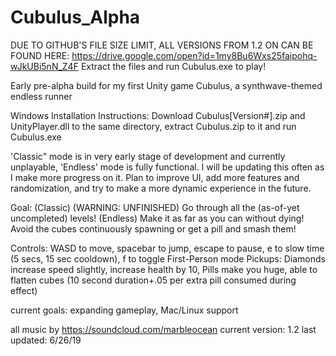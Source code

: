 # Cubulus_Alpha
DUE TO GITHUB'S FILE SIZE LIMIT, ALL VERSIONS FROM 1.2 ON CAN BE FOUND HERE: https://drive.google.com/open?id=1my8Bu6Wxs25faipohq-wJkUBi5nN_Z4F Extract the files and run Cubulus.exe to play!

Early pre-alpha build for my first Unity game Cubulus, a synthwave-themed endless runner

Windows Installation Instructions: Download Cubulus[Version#].zip and UnityPlayer.dll to the same directory, extract Cubulus.zip to it and run Cubulus.exe

'Classic" mode is in very early stage of development and currently unplayable, 'Endless' mode is fully functional. I will be updating this often as I make more progress on it. Plan to improve UI, add more features and randomization, and try to make a more dynamic experience in the future. 

Goal: (Classic) (WARNING: UNFINISHED) Go through all the (as-of-yet uncompleted) levels! (Endless) Make it as far as you can without dying! Avoid the cubes continuously spawning or get a pill and smash them!

Controls: WASD to move, spacebar to jump, escape to pause, e to slow time (5 secs, 15 sec cooldown), f to toggle First-Person mode
Pickups: Diamonds increase speed slightly, increase health by 10, Pills make you huge, able to flatten cubes (10 second duration+.05 per extra pill consumed during effect)

current goals: expanding gameplay, Mac/Linux support

all music by https://soundcloud.com/marbleocean
current version: 1.2
last updated: 6/26/19
